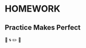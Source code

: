 # HOMEWORK
## Practice Makes Perfect
:snake:
:cyclone:
:pencil2:
:notebook_with_decorative_cover: 

